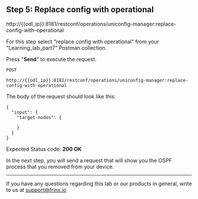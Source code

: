 ## Step 5: Replace config with operational
http://{{odl_ip}}:8181/restconf/operations/uniconfig-manager:replace-config-with-operational

For this step select "replace config with operational" from your "Learning_lab_part7" Postman collection.

Press "**Send**" to execute the request.

```
POST

http://{{odl_ip}}:8181/restconf/operations/uniconfig-manager:replace-config-with-operational
```


The body of the request should look like this:

```
{
  "input": {
    "target-nodes": {
      
    }
  }
}
```

Expected Status code: **200 OK**

In the next step, you will send a request that will show you the OSPF process that you removed from your device.

---
If you have any questions regarding this lab or our products in general, write to us at [support@frinx.io](mailto:support@frinx.io)